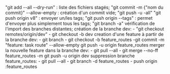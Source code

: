 "git add --all --dry-run" : liste des fichiers stagés;
"git commit -m {"nom du commit}" --allow-empty : création d'un commit vide;
"git push -u -all"
"git push origin v8" : envoyer un/les tags;
"git push origin --tags" : permet d'envoyer plus simplement tous les tags;
"git branch -a" vérification de l'import des branches distantes;
création de la branche dev: 
    - "git checkout remotes/origin/dev"
    - git checkout -b dev
creation d'une feature à partir de la branche dev:
    - git branch
    - git checkout -b feature_routes
    -git commit -m "feature: task route" --allow-empty
    git push -u origin feature_routes
merger la nouvelle feature dans la branche dev: 
    - git pull --all 
    - git merge --no-ff feature_routes -m
    git push -u origin dev
suppression branche feature_routes: 
    - git pull --all 
    - git branch -d feature_routes
    - push origin :feature_routes